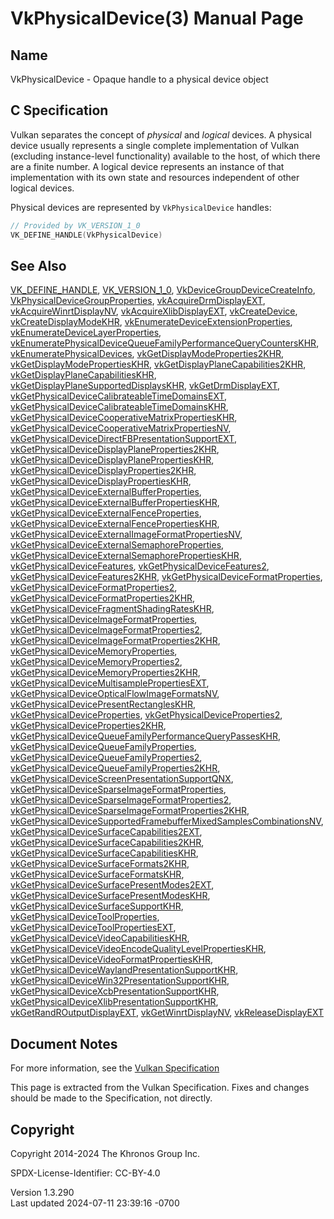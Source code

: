 # VkPhysicalDevice(3) Manual Page

## Name

VkPhysicalDevice - Opaque handle to a physical device object



## <a href="#_c_specification" class="anchor"></a>C Specification

Vulkan separates the concept of *physical* and *logical* devices. A
physical device usually represents a single complete implementation of
Vulkan (excluding instance-level functionality) available to the host,
of which there are a finite number. A logical device represents an
instance of that implementation with its own state and resources
independent of other logical devices.

Physical devices are represented by `VkPhysicalDevice` handles:

``` c
// Provided by VK_VERSION_1_0
VK_DEFINE_HANDLE(VkPhysicalDevice)
```

## <a href="#_see_also" class="anchor"></a>See Also

[VK_DEFINE_HANDLE](https://registry.khronos.org/vulkan/specs/1.3-extensions/man/html/VK_DEFINE_HANDLE.html),
[VK_VERSION_1_0](https://registry.khronos.org/vulkan/specs/1.3-extensions/man/html/VK_VERSION_1_0.html),
[VkDeviceGroupDeviceCreateInfo](https://registry.khronos.org/vulkan/specs/1.3-extensions/man/html/VkDeviceGroupDeviceCreateInfo.html),
[VkPhysicalDeviceGroupProperties](https://registry.khronos.org/vulkan/specs/1.3-extensions/man/html/VkPhysicalDeviceGroupProperties.html),
[vkAcquireDrmDisplayEXT](https://registry.khronos.org/vulkan/specs/1.3-extensions/man/html/vkAcquireDrmDisplayEXT.html),
[vkAcquireWinrtDisplayNV](https://registry.khronos.org/vulkan/specs/1.3-extensions/man/html/vkAcquireWinrtDisplayNV.html),
[vkAcquireXlibDisplayEXT](https://registry.khronos.org/vulkan/specs/1.3-extensions/man/html/vkAcquireXlibDisplayEXT.html),
[vkCreateDevice](https://registry.khronos.org/vulkan/specs/1.3-extensions/man/html/vkCreateDevice.html),
[vkCreateDisplayModeKHR](https://registry.khronos.org/vulkan/specs/1.3-extensions/man/html/vkCreateDisplayModeKHR.html),
[vkEnumerateDeviceExtensionProperties](https://registry.khronos.org/vulkan/specs/1.3-extensions/man/html/vkEnumerateDeviceExtensionProperties.html),
[vkEnumerateDeviceLayerProperties](https://registry.khronos.org/vulkan/specs/1.3-extensions/man/html/vkEnumerateDeviceLayerProperties.html),
[vkEnumeratePhysicalDeviceQueueFamilyPerformanceQueryCountersKHR](https://registry.khronos.org/vulkan/specs/1.3-extensions/man/html/vkEnumeratePhysicalDeviceQueueFamilyPerformanceQueryCountersKHR.html),
[vkEnumeratePhysicalDevices](https://registry.khronos.org/vulkan/specs/1.3-extensions/man/html/vkEnumeratePhysicalDevices.html),
[vkGetDisplayModeProperties2KHR](https://registry.khronos.org/vulkan/specs/1.3-extensions/man/html/vkGetDisplayModeProperties2KHR.html),
[vkGetDisplayModePropertiesKHR](https://registry.khronos.org/vulkan/specs/1.3-extensions/man/html/vkGetDisplayModePropertiesKHR.html),
[vkGetDisplayPlaneCapabilities2KHR](https://registry.khronos.org/vulkan/specs/1.3-extensions/man/html/vkGetDisplayPlaneCapabilities2KHR.html),
[vkGetDisplayPlaneCapabilitiesKHR](https://registry.khronos.org/vulkan/specs/1.3-extensions/man/html/vkGetDisplayPlaneCapabilitiesKHR.html),
[vkGetDisplayPlaneSupportedDisplaysKHR](https://registry.khronos.org/vulkan/specs/1.3-extensions/man/html/vkGetDisplayPlaneSupportedDisplaysKHR.html),
[vkGetDrmDisplayEXT](https://registry.khronos.org/vulkan/specs/1.3-extensions/man/html/vkGetDrmDisplayEXT.html),
[vkGetPhysicalDeviceCalibrateableTimeDomainsEXT](https://registry.khronos.org/vulkan/specs/1.3-extensions/man/html/vkGetPhysicalDeviceCalibrateableTimeDomainsEXT.html),
[vkGetPhysicalDeviceCalibrateableTimeDomainsKHR](https://registry.khronos.org/vulkan/specs/1.3-extensions/man/html/vkGetPhysicalDeviceCalibrateableTimeDomainsKHR.html),
[vkGetPhysicalDeviceCooperativeMatrixPropertiesKHR](https://registry.khronos.org/vulkan/specs/1.3-extensions/man/html/vkGetPhysicalDeviceCooperativeMatrixPropertiesKHR.html),
[vkGetPhysicalDeviceCooperativeMatrixPropertiesNV](https://registry.khronos.org/vulkan/specs/1.3-extensions/man/html/vkGetPhysicalDeviceCooperativeMatrixPropertiesNV.html),
[vkGetPhysicalDeviceDirectFBPresentationSupportEXT](https://registry.khronos.org/vulkan/specs/1.3-extensions/man/html/vkGetPhysicalDeviceDirectFBPresentationSupportEXT.html),
[vkGetPhysicalDeviceDisplayPlaneProperties2KHR](https://registry.khronos.org/vulkan/specs/1.3-extensions/man/html/vkGetPhysicalDeviceDisplayPlaneProperties2KHR.html),
[vkGetPhysicalDeviceDisplayPlanePropertiesKHR](https://registry.khronos.org/vulkan/specs/1.3-extensions/man/html/vkGetPhysicalDeviceDisplayPlanePropertiesKHR.html),
[vkGetPhysicalDeviceDisplayProperties2KHR](https://registry.khronos.org/vulkan/specs/1.3-extensions/man/html/vkGetPhysicalDeviceDisplayProperties2KHR.html),
[vkGetPhysicalDeviceDisplayPropertiesKHR](https://registry.khronos.org/vulkan/specs/1.3-extensions/man/html/vkGetPhysicalDeviceDisplayPropertiesKHR.html),
[vkGetPhysicalDeviceExternalBufferProperties](https://registry.khronos.org/vulkan/specs/1.3-extensions/man/html/vkGetPhysicalDeviceExternalBufferProperties.html),
[vkGetPhysicalDeviceExternalBufferPropertiesKHR](https://registry.khronos.org/vulkan/specs/1.3-extensions/man/html/vkGetPhysicalDeviceExternalBufferPropertiesKHR.html),
[vkGetPhysicalDeviceExternalFenceProperties](https://registry.khronos.org/vulkan/specs/1.3-extensions/man/html/vkGetPhysicalDeviceExternalFenceProperties.html),
[vkGetPhysicalDeviceExternalFencePropertiesKHR](https://registry.khronos.org/vulkan/specs/1.3-extensions/man/html/vkGetPhysicalDeviceExternalFencePropertiesKHR.html),
[vkGetPhysicalDeviceExternalImageFormatPropertiesNV](https://registry.khronos.org/vulkan/specs/1.3-extensions/man/html/vkGetPhysicalDeviceExternalImageFormatPropertiesNV.html),
[vkGetPhysicalDeviceExternalSemaphoreProperties](https://registry.khronos.org/vulkan/specs/1.3-extensions/man/html/vkGetPhysicalDeviceExternalSemaphoreProperties.html),
[vkGetPhysicalDeviceExternalSemaphorePropertiesKHR](https://registry.khronos.org/vulkan/specs/1.3-extensions/man/html/vkGetPhysicalDeviceExternalSemaphorePropertiesKHR.html),
[vkGetPhysicalDeviceFeatures](https://registry.khronos.org/vulkan/specs/1.3-extensions/man/html/vkGetPhysicalDeviceFeatures.html),
[vkGetPhysicalDeviceFeatures2](https://registry.khronos.org/vulkan/specs/1.3-extensions/man/html/vkGetPhysicalDeviceFeatures2.html),
[vkGetPhysicalDeviceFeatures2KHR](https://registry.khronos.org/vulkan/specs/1.3-extensions/man/html/vkGetPhysicalDeviceFeatures2KHR.html),
[vkGetPhysicalDeviceFormatProperties](https://registry.khronos.org/vulkan/specs/1.3-extensions/man/html/vkGetPhysicalDeviceFormatProperties.html),
[vkGetPhysicalDeviceFormatProperties2](https://registry.khronos.org/vulkan/specs/1.3-extensions/man/html/vkGetPhysicalDeviceFormatProperties2.html),
[vkGetPhysicalDeviceFormatProperties2KHR](https://registry.khronos.org/vulkan/specs/1.3-extensions/man/html/vkGetPhysicalDeviceFormatProperties2KHR.html),
[vkGetPhysicalDeviceFragmentShadingRatesKHR](https://registry.khronos.org/vulkan/specs/1.3-extensions/man/html/vkGetPhysicalDeviceFragmentShadingRatesKHR.html),
[vkGetPhysicalDeviceImageFormatProperties](https://registry.khronos.org/vulkan/specs/1.3-extensions/man/html/vkGetPhysicalDeviceImageFormatProperties.html),
[vkGetPhysicalDeviceImageFormatProperties2](https://registry.khronos.org/vulkan/specs/1.3-extensions/man/html/vkGetPhysicalDeviceImageFormatProperties2.html),
[vkGetPhysicalDeviceImageFormatProperties2KHR](https://registry.khronos.org/vulkan/specs/1.3-extensions/man/html/vkGetPhysicalDeviceImageFormatProperties2KHR.html),
[vkGetPhysicalDeviceMemoryProperties](https://registry.khronos.org/vulkan/specs/1.3-extensions/man/html/vkGetPhysicalDeviceMemoryProperties.html),
[vkGetPhysicalDeviceMemoryProperties2](https://registry.khronos.org/vulkan/specs/1.3-extensions/man/html/vkGetPhysicalDeviceMemoryProperties2.html),
[vkGetPhysicalDeviceMemoryProperties2KHR](https://registry.khronos.org/vulkan/specs/1.3-extensions/man/html/vkGetPhysicalDeviceMemoryProperties2KHR.html),
[vkGetPhysicalDeviceMultisamplePropertiesEXT](https://registry.khronos.org/vulkan/specs/1.3-extensions/man/html/vkGetPhysicalDeviceMultisamplePropertiesEXT.html),
[vkGetPhysicalDeviceOpticalFlowImageFormatsNV](https://registry.khronos.org/vulkan/specs/1.3-extensions/man/html/vkGetPhysicalDeviceOpticalFlowImageFormatsNV.html),
[vkGetPhysicalDevicePresentRectanglesKHR](https://registry.khronos.org/vulkan/specs/1.3-extensions/man/html/vkGetPhysicalDevicePresentRectanglesKHR.html),
[vkGetPhysicalDeviceProperties](https://registry.khronos.org/vulkan/specs/1.3-extensions/man/html/vkGetPhysicalDeviceProperties.html),
[vkGetPhysicalDeviceProperties2](https://registry.khronos.org/vulkan/specs/1.3-extensions/man/html/vkGetPhysicalDeviceProperties2.html),
[vkGetPhysicalDeviceProperties2KHR](https://registry.khronos.org/vulkan/specs/1.3-extensions/man/html/vkGetPhysicalDeviceProperties2KHR.html),
[vkGetPhysicalDeviceQueueFamilyPerformanceQueryPassesKHR](https://registry.khronos.org/vulkan/specs/1.3-extensions/man/html/vkGetPhysicalDeviceQueueFamilyPerformanceQueryPassesKHR.html),
[vkGetPhysicalDeviceQueueFamilyProperties](https://registry.khronos.org/vulkan/specs/1.3-extensions/man/html/vkGetPhysicalDeviceQueueFamilyProperties.html),
[vkGetPhysicalDeviceQueueFamilyProperties2](https://registry.khronos.org/vulkan/specs/1.3-extensions/man/html/vkGetPhysicalDeviceQueueFamilyProperties2.html),
[vkGetPhysicalDeviceQueueFamilyProperties2KHR](https://registry.khronos.org/vulkan/specs/1.3-extensions/man/html/vkGetPhysicalDeviceQueueFamilyProperties2KHR.html),
[vkGetPhysicalDeviceScreenPresentationSupportQNX](https://registry.khronos.org/vulkan/specs/1.3-extensions/man/html/vkGetPhysicalDeviceScreenPresentationSupportQNX.html),
[vkGetPhysicalDeviceSparseImageFormatProperties](https://registry.khronos.org/vulkan/specs/1.3-extensions/man/html/vkGetPhysicalDeviceSparseImageFormatProperties.html),
[vkGetPhysicalDeviceSparseImageFormatProperties2](https://registry.khronos.org/vulkan/specs/1.3-extensions/man/html/vkGetPhysicalDeviceSparseImageFormatProperties2.html),
[vkGetPhysicalDeviceSparseImageFormatProperties2KHR](https://registry.khronos.org/vulkan/specs/1.3-extensions/man/html/vkGetPhysicalDeviceSparseImageFormatProperties2KHR.html),
[vkGetPhysicalDeviceSupportedFramebufferMixedSamplesCombinationsNV](https://registry.khronos.org/vulkan/specs/1.3-extensions/man/html/vkGetPhysicalDeviceSupportedFramebufferMixedSamplesCombinationsNV.html),
[vkGetPhysicalDeviceSurfaceCapabilities2EXT](https://registry.khronos.org/vulkan/specs/1.3-extensions/man/html/vkGetPhysicalDeviceSurfaceCapabilities2EXT.html),
[vkGetPhysicalDeviceSurfaceCapabilities2KHR](https://registry.khronos.org/vulkan/specs/1.3-extensions/man/html/vkGetPhysicalDeviceSurfaceCapabilities2KHR.html),
[vkGetPhysicalDeviceSurfaceCapabilitiesKHR](https://registry.khronos.org/vulkan/specs/1.3-extensions/man/html/vkGetPhysicalDeviceSurfaceCapabilitiesKHR.html),
[vkGetPhysicalDeviceSurfaceFormats2KHR](https://registry.khronos.org/vulkan/specs/1.3-extensions/man/html/vkGetPhysicalDeviceSurfaceFormats2KHR.html),
[vkGetPhysicalDeviceSurfaceFormatsKHR](https://registry.khronos.org/vulkan/specs/1.3-extensions/man/html/vkGetPhysicalDeviceSurfaceFormatsKHR.html),
[vkGetPhysicalDeviceSurfacePresentModes2EXT](https://registry.khronos.org/vulkan/specs/1.3-extensions/man/html/vkGetPhysicalDeviceSurfacePresentModes2EXT.html),
[vkGetPhysicalDeviceSurfacePresentModesKHR](https://registry.khronos.org/vulkan/specs/1.3-extensions/man/html/vkGetPhysicalDeviceSurfacePresentModesKHR.html),
[vkGetPhysicalDeviceSurfaceSupportKHR](https://registry.khronos.org/vulkan/specs/1.3-extensions/man/html/vkGetPhysicalDeviceSurfaceSupportKHR.html),
[vkGetPhysicalDeviceToolProperties](https://registry.khronos.org/vulkan/specs/1.3-extensions/man/html/vkGetPhysicalDeviceToolProperties.html),
[vkGetPhysicalDeviceToolPropertiesEXT](https://registry.khronos.org/vulkan/specs/1.3-extensions/man/html/vkGetPhysicalDeviceToolPropertiesEXT.html),
[vkGetPhysicalDeviceVideoCapabilitiesKHR](https://registry.khronos.org/vulkan/specs/1.3-extensions/man/html/vkGetPhysicalDeviceVideoCapabilitiesKHR.html),
[vkGetPhysicalDeviceVideoEncodeQualityLevelPropertiesKHR](https://registry.khronos.org/vulkan/specs/1.3-extensions/man/html/vkGetPhysicalDeviceVideoEncodeQualityLevelPropertiesKHR.html),
[vkGetPhysicalDeviceVideoFormatPropertiesKHR](https://registry.khronos.org/vulkan/specs/1.3-extensions/man/html/vkGetPhysicalDeviceVideoFormatPropertiesKHR.html),
[vkGetPhysicalDeviceWaylandPresentationSupportKHR](https://registry.khronos.org/vulkan/specs/1.3-extensions/man/html/vkGetPhysicalDeviceWaylandPresentationSupportKHR.html),
[vkGetPhysicalDeviceWin32PresentationSupportKHR](https://registry.khronos.org/vulkan/specs/1.3-extensions/man/html/vkGetPhysicalDeviceWin32PresentationSupportKHR.html),
[vkGetPhysicalDeviceXcbPresentationSupportKHR](https://registry.khronos.org/vulkan/specs/1.3-extensions/man/html/vkGetPhysicalDeviceXcbPresentationSupportKHR.html),
[vkGetPhysicalDeviceXlibPresentationSupportKHR](https://registry.khronos.org/vulkan/specs/1.3-extensions/man/html/vkGetPhysicalDeviceXlibPresentationSupportKHR.html),
[vkGetRandROutputDisplayEXT](https://registry.khronos.org/vulkan/specs/1.3-extensions/man/html/vkGetRandROutputDisplayEXT.html),
[vkGetWinrtDisplayNV](https://registry.khronos.org/vulkan/specs/1.3-extensions/man/html/vkGetWinrtDisplayNV.html),
[vkReleaseDisplayEXT](https://registry.khronos.org/vulkan/specs/1.3-extensions/man/html/vkReleaseDisplayEXT.html)

## <a href="#_document_notes" class="anchor"></a>Document Notes

For more information, see the <a
href="https://registry.khronos.org/vulkan/specs/1.3-extensions/html/vkspec.html#VkPhysicalDevice"
target="_blank" rel="noopener">Vulkan Specification</a>

This page is extracted from the Vulkan Specification. Fixes and changes
should be made to the Specification, not directly.

## <a href="#_copyright" class="anchor"></a>Copyright

Copyright 2014-2024 The Khronos Group Inc.

SPDX-License-Identifier: CC-BY-4.0

Version 1.3.290  
Last updated 2024-07-11 23:39:16 -0700
